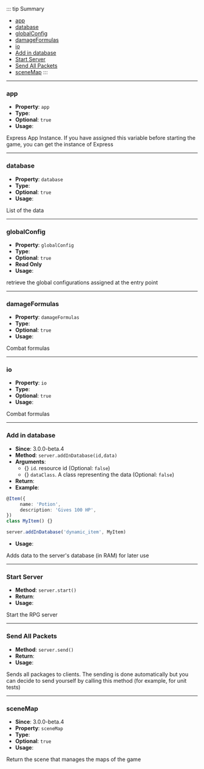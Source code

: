 ::: tip Summary
- [app](#app)
- [database](#database)
- [globalConfig](#globalconfig)
- [damageFormulas](#damageformulas)
- [io](#io)
- [Add in database](#add-in-database)
- [Start Server](#start-server)
- [Send All Packets](#send-all-packets)
- [sceneMap](#scenemap)
:::
---
### app
- **Property**: `app`
- **Type**: <Type type='Express App' />
- **Optional**: `true` 
- **Usage**:


Express App Instance. If you have assigned this variable before starting the game, you can get the instance of Express


---
### database
- **Property**: `database`
- **Type**: <Type type='object' />
- **Optional**: `true` 
- **Usage**:


List of the data


---
### globalConfig
- **Property**: `globalConfig`
- **Type**: <Type type='object' />
- **Optional**: `true`
- **Read Only** 
- **Usage**:

 
retrieve the global configurations assigned at the entry point


---
### damageFormulas
- **Property**: `damageFormulas`
- **Type**: <Type type='object' />
- **Optional**: `true` 
- **Usage**:


Combat formulas


---
### io
- **Property**: `io`
- **Type**: <Type type='Socket Io Server' />
- **Optional**: `true` 
- **Usage**:


Combat formulas


---
### Add in database
- **Since**: 3.0.0-beta.4
- **Method**: `server.addInDatabase(id,data)`
- **Arguments**:
    - {<Type type='number' />} `id`. resource id (Optional: `false`)
    - {<Type type='class' />} `dataClass`. A class representing the data (Optional: `false`)
- **Return**: <Type type='void' />  
- **Example**: 
```ts
@Item({
     name: 'Potion',
     description: 'Gives 100 HP',
})
class MyItem() {}

server.addInDatabase('dynamic_item', MyItem)
``` 
- **Usage**:


Adds data to the server's database (in RAM) for later use


---
### Start Server
- **Method**: `server.start()`
- **Return**: <Type type='void' />   
- **Usage**:


Start the RPG server


---
### Send All Packets
- **Method**: `server.send()`
- **Return**: <Type type='void' />   
- **Usage**:


Sends all packages to clients. The sending is done automatically but you can decide to send yourself by calling this method (for example, for unit tests)


---
### sceneMap
- **Since**: 3.0.0-beta.4
- **Property**: `sceneMap`
- **Type**: <Type type='SceneMap' />
- **Optional**: `true` 
- **Usage**:


Return the scene that manages the maps of the game
